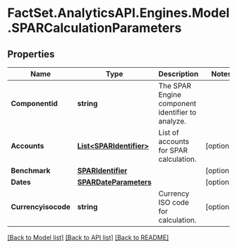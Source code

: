 # FactSet.AnalyticsAPI.Engines.Model.SPARCalculationParameters

## Properties

Name | Type | Description | Notes
------------ | ------------- | ------------- | -------------
**Componentid** | **string** | The SPAR Engine component identifier to analyze. | 
**Accounts** | [**List&lt;SPARIdentifier&gt;**](SPARIdentifier.md) | List of accounts for SPAR calculation. | [optional] 
**Benchmark** | [**SPARIdentifier**](SPARIdentifier.md) |  | [optional] 
**Dates** | [**SPARDateParameters**](SPARDateParameters.md) |  | [optional] 
**Currencyisocode** | **string** | Currency ISO code for calculation. | [optional] 

[[Back to Model list]](../README.md#documentation-for-models) [[Back to API list]](../README.md#documentation-for-api-endpoints) [[Back to README]](../README.md)

